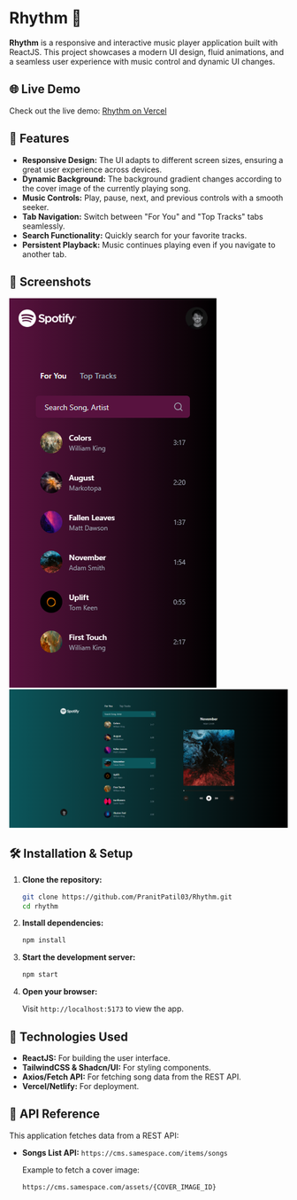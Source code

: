 
# Rhythm 🎵

**Rhythm** is a responsive and interactive music player application built with ReactJS. This project showcases a modern UI design, fluid animations, and a seamless user experience with music control and dynamic UI changes.

## 🌐 Live Demo

Check out the live demo: [Rhythm on Vercel](https://rhythm-iota.vercel.app/)

## 🚀 Features

- **Responsive Design:** The UI adapts to different screen sizes, ensuring a great user experience across devices.
- **Dynamic Background:** The background gradient changes according to the cover image of the currently playing song.
- **Music Controls:** Play, pause, next, and previous controls with a smooth seeker.
- **Tab Navigation:** Switch between "For You" and "Top Tracks" tabs seamlessly.
- **Search Functionality:** Quickly search for your favorite tracks.
- **Persistent Playback:** Music continues playing even if you navigate to another tab.

## 📸 Screenshots

![Mobile View](public/mobile.png)
![Desktop View](public/desktop.png)

## 🛠️ Installation & Setup

1. **Clone the repository:**

    ```bash
    git clone https://github.com/PranitPatil03/Rhythm.git
    cd rhythm
    ```

2. **Install dependencies:**

    ```bash
    npm install
    ```

3. **Start the development server:**

    ```bash
    npm start
    ```

4. **Open your browser:**

    Visit `http://localhost:5173` to view the app.

## 🔧 Technologies Used

- **ReactJS:** For building the user interface.
- **TailwindCSS & Shadcn/UI:** For styling components.
- **Axios/Fetch API:** For fetching song data from the REST API.
- **Vercel/Netlify:** For deployment.

## 📡 API Reference

This application fetches data from a REST API:

- **Songs List API:** `https://cms.samespace.com/items/songs`
  
  Example to fetch a cover image:

  ```plaintext
  https://cms.samespace.com/assets/{COVER_IMAGE_ID}
  ```
